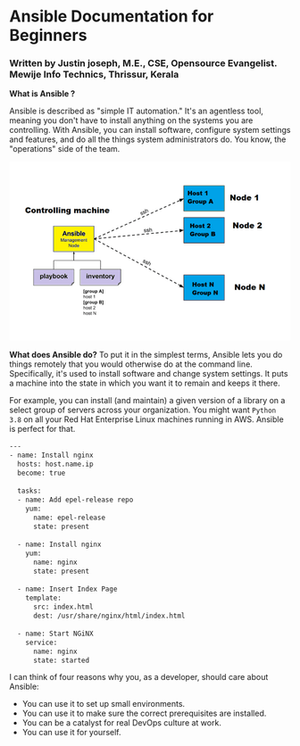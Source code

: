 # Ansible Documentation for Beginners
### Written by Justin joseph, M.E., CSE, Opensource Evangelist. Mewije Info Technics, Thrissur, Kerala

**What is Ansible ?**

Ansible is described as "simple IT automation." It's an agentless tool, meaning you don't have to install anything on the systems you are controlling. With Ansible, you can install software, configure system settings and features, and do all the things system administrators do. You know, the "operations" side of the team.

![ansible_arch_](ansible_arch_.png)

**What does Ansible do?**
To put it in the simplest terms, Ansible lets you do things remotely that you would otherwise do at the command line. Specifically, it's used to install software and change system settings. It puts a machine into the state in which you want it to remain and keeps it there.

For example, you can install (and maintain) a given version of a library on a select group of servers across your organization. You might want `Python 3.8` on all your Red Hat Enterprise Linux machines running in AWS. Ansible is perfect for that.

```
---
- name: Install nginx
  hosts: host.name.ip
  become: true

  tasks:
  - name: Add epel-release repo
    yum:
      name: epel-release
      state: present

  - name: Install nginx
    yum:
      name: nginx
      state: present

  - name: Insert Index Page
    template:
      src: index.html
      dest: /usr/share/nginx/html/index.html

  - name: Start NGiNX
    service:
      name: nginx
      state: started

```

I can think of four reasons why you, as a developer, should care about Ansible:

  - You can use it to set up small environments.
  - You can use it to make sure the correct prerequisites are installed.
  - You can be a catalyst for real DevOps culture at work.
  - You can use it for yourself.
